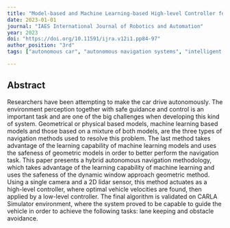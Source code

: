 ```yaml
---
title: "Model-based and Machine Learning-based High-level Controller for Autonomous Vehicle Navigation: Lane Centering and Obstacles Avoidance"
date: 2023-01-01
journal: "IAES International Journal of Robotics and Automation"
year: 2023
doi: "https://doi.org/10.11591/ijra.v12i1.pp84-97"
author_position: "3rd"
tags: ["autonomous car", "autonomous navigation systems", "intelligent vehicles", "lane keeping", "obstacle avoidance", "machine learning", "dynamic window approach"]

---
```


## Abstract

Researchers have been attempting to make the car drive autonomously. The environment perception together with safe guidance and control is an important task and are one of the big challenges when developing this kind of system. Geometrical or physical based models, machine learning based models and those based on a mixture of both models, are the three types of navigation methods used to resolve this problem. The last method takes advantage of the learning capability of machine learning models and uses the safeness of geometric models in order to better perform the navigation task. This paper presents a hybrid autonomous navigation methodology, which takes advantage of the learning capability of machine learning and uses the safeness of the dynamic window approach geometric method. Using a single camera and a 2D lidar sensor, this method actuates as a high-level controller, where optimal vehicle velocities are found, then applied by a low-level controller. The final algorithm is validated on CARLA Simulator environment, where the system proved to be capable to guide the vehicle in order to achieve the following tasks: lane keeping and obstacle avoidance.
